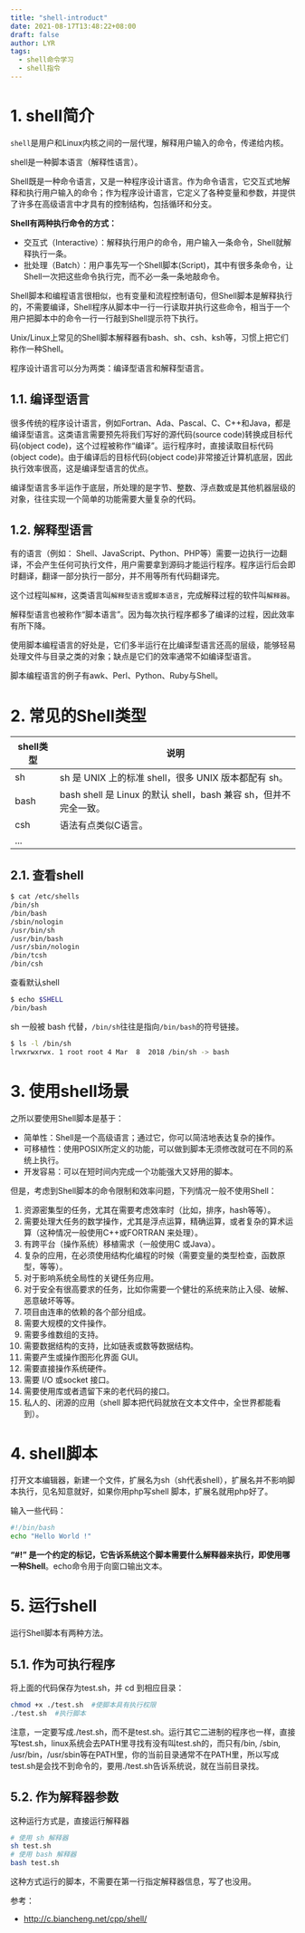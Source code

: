 ```yaml
---
title: "shell-introduct"
date: 2021-08-17T13:48:22+08:00
draft: false
author: LYR
tags:
  - shell命令学习
  - shell指令
---
```




# 1. shell简介

`shell`是用户和Linux内核之间的一层代理，解释用户输入的命令，传递给内核。

shell是一种脚本语言（解释性语言）。

Shell既是一种命令语言，又是一种程序设计语言。作为命令语言，它交互式地解释和执行用户输入的命令；作为程序设计语言，它定义了各种变量和参数，并提供了许多在高级语言中才具有的控制结构，包括循环和分支。

**Shell有两种执行命令的方式：**

- 交互式（Interactive）：解释执行用户的命令，用户输入一条命令，Shell就解释执行一条。
- 批处理（Batch）：用户事先写一个Shell脚本(Script)，其中有很多条命令，让Shell一次把这些命令执行完，而不必一条一条地敲命令。

Shell脚本和编程语言很相似，也有变量和流程控制语句，但Shell脚本是解释执行的，不需要编译，Shell程序从脚本中一行一行读取并执行这些命令，相当于一个用户把脚本中的命令一行一行敲到Shell提示符下执行。

Unix/Linux上常见的Shell脚本解释器有bash、sh、csh、ksh等，习惯上把它们称作一种Shell。

程序设计语言可以分为两类：编译型语言和解释型语言。

## 1.1. 编译型语言

很多传统的程序设计语言，例如Fortran、Ada、Pascal、C、C++和Java，都是编译型语言。这类语言需要预先将我们写好的源代码(source code)转换成目标代码(object code)，这个过程被称作“编译”。运行程序时，直接读取目标代码(object code)。由于编译后的目标代码(object code)非常接近计算机底层，因此执行效率很高，这是编译型语言的优点。

编译型语言多半运作于底层，所处理的是字节、整数、浮点数或是其他机器层级的对象，往往实现一个简单的功能需要大量复杂的代码。

## 1.2. 解释型语言

有的语言（例如： Shell、JavaScript、Python、PHP等）需要一边执行一边翻译，不会产生任何可执行文件，用户需要拿到源码才能运行程序。程序运行后会即时翻译，翻译一部分执行一部分，并不用等所有代码翻译完。

这个过程叫`解释`，这类语言叫`解释型语言`或`脚本语言`，完成解释过程的软件叫`解释器`。



解释型语言也被称作“脚本语言”。因为每次执行程序都多了编译的过程，因此效率有所下降。

 使用脚本编程语言的好处是，它们多半运行在比编译型语言还高的层级，能够轻易处理文件与目录之类的对象；缺点是它们的效率通常不如编译型语言。

脚本编程语言的例子有awk、Perl、Python、Ruby与Shell。

# 2. 常见的Shell类型

| shell类型 | 说明                                                         |
| --------- | ------------------------------------------------------------ |
| sh        | sh 是 UNIX 上的标准 shell，很多 UNIX 版本都配有 sh。         |
| bash      | bash shell 是 Linux 的默认 shell，bash 兼容 sh，但并不完全一致。 |
| csh       | 语法有点类似C语言。                                          |
| ...       |                                                              |

## 2.1. 查看shell

```bash
$ cat /etc/shells
/bin/sh
/bin/bash
/sbin/nologin
/usr/bin/sh
/usr/bin/bash
/usr/sbin/nologin
/bin/tcsh
/bin/csh
```

查看默认shell

```bash
$ echo $SHELL
/bin/bash
```

sh 一般被 bash 代替，`/bin/sh`往往是指向`/bin/bash`的符号链接。

```bash
$ ls -l /bin/sh
lrwxrwxrwx. 1 root root 4 Mar  8  2018 /bin/sh -> bash
```

# 3. 使用shell场景

之所以要使用Shell脚本是基于：

- 简单性：Shell是一个高级语言；通过它，你可以简洁地表达复杂的操作。
- 可移植性：使用POSIX所定义的功能，可以做到脚本无须修改就可在不同的系统上执行。
- 开发容易：可以在短时间内完成一个功能强大又妤用的脚本。



但是，考虑到Shell脚本的命令限制和效率问题，下列情况一般不使用Shell：

1. 资源密集型的任务，尤其在需要考虑效率时（比如，排序，hash等等）。
2. 需要处理大任务的数学操作，尤其是浮点运算，精确运算，或者复杂的算术运算（这种情况一般使用C++或FORTRAN 来处理）。
3. 有跨平台（操作系统）移植需求（一般使用C 或Java）。
4. 复杂的应用，在必须使用结构化编程的时候（需要变量的类型检查，函数原型，等等）。
5. 对于影响系统全局性的关键任务应用。
6. 对于安全有很高要求的任务，比如你需要一个健壮的系统来防止入侵、破解、恶意破坏等等。
7. 项目由连串的依赖的各个部分组成。
8. 需要大规模的文件操作。
9. 需要多维数组的支持。
10. 需要数据结构的支持，比如链表或数等数据结构。
11. 需要产生或操作图形化界面 GUI。
12. 需要直接操作系统硬件。
13. 需要 I/O 或socket 接口。
14. 需要使用库或者遗留下来的老代码的接口。
15. 私人的、闭源的应用（shell 脚本把代码就放在文本文件中，全世界都能看到）。

# 4. shell脚本

打开文本编辑器，新建一个文件，扩展名为sh（sh代表shell），扩展名并不影响脚本执行，见名知意就好，如果你用php写shell 脚本，扩展名就用php好了。

输入一些代码：

```bash
#!/bin/bash
echo "Hello World !"
```

**“#!” 是一个约定的标记，它告诉系统这个脚本需要什么解释器来执行，即使用哪一种Shell**。echo命令用于向窗口输出文本。

# 5. 运行shell

运行Shell脚本有两种方法。

## 5.1. 作为可执行程序

将上面的代码保存为test.sh，并 cd 到相应目录：

```bash
chmod +x ./test.sh  #使脚本具有执行权限
./test.sh  #执行脚本
```

注意，一定要写成./test.sh，而不是test.sh。运行其它二进制的程序也一样，直接写test.sh，linux系统会去PATH里寻找有没有叫test.sh的，而只有/bin, /sbin, /usr/bin，/usr/sbin等在PATH里，你的当前目录通常不在PATH里，所以写成test.sh是会找不到命令的，要用./test.sh告诉系统说，就在当前目录找。

## 5.2. 作为解释器参数

这种运行方式是，直接运行解释器

```bash
# 使用 sh 解释器
sh test.sh
# 使用 bash 解释器
bash test.sh
```

这种方式运行的脚本，不需要在第一行指定解释器信息，写了也没用。



参考：

-  http://c.biancheng.net/cpp/shell/